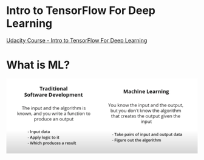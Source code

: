# Intro to TensorFlow For Deep Learning

[Udacity Course - Intro to TensorFlow For Deep Learning](https://learn.udacity.com/courses/ud187)

# What is ML?

![](./media/1.png)